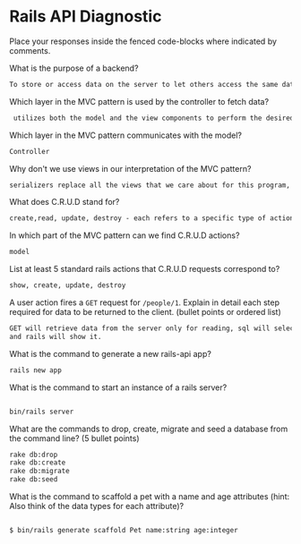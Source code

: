 # Rails API Diagnostic

Place your responses inside the fenced code-blocks where indicated by comments.

What is the purpose of a backend?

```md
To store or access data on the server to let others access the same data.
```

Which layer in the MVC pattern is used by the controller to fetch data?

```md
 utilizes both the model and the view components to perform the desired behavior and produce a response.
```

Which layer in the MVC pattern communicates with the model?

```md
Controller
```

Why don't we use views in our interpretation of the MVC pattern?

```md
serializers replace all the views that we care about for this program, so we can safely skip the views folder
```

What does C.R.U.D stand for?

```md
create,read, update, destroy - each refers to a specific type of action that can be performed on our data storage system
```

In which part of the MVC pattern can we find C.R.U.D actions?

```md
model
```

List at least 5 standard rails actions that C.R.U.D requests correspond to?

```md
show, create, update, destroy
```

A user action fires a `GET` request for `/people/1`. Explain in detail each step
required for data to be returned to the client. (bullet points or ordered list)

```md
GET will retrieve data from the server only for reading, sql will select it and
and rails will show it.
```

What is the command to generate a new rails-api app?

```bash
rails new app
```

What is the command to start an instance of a rails server?

```bash

bin/rails server
```

What are the commands to drop, create, migrate and seed a database from the command
line? (5 bullet points)

```bash
rake db:drop
rake db:create
rake db:migrate
rake db:seed
```

What is the command to scaffold a pet with a name and age attributes (hint:
Also think of the data types for each attribute)?

```bash

$ bin/rails generate scaffold Pet name:string age:integer
```
